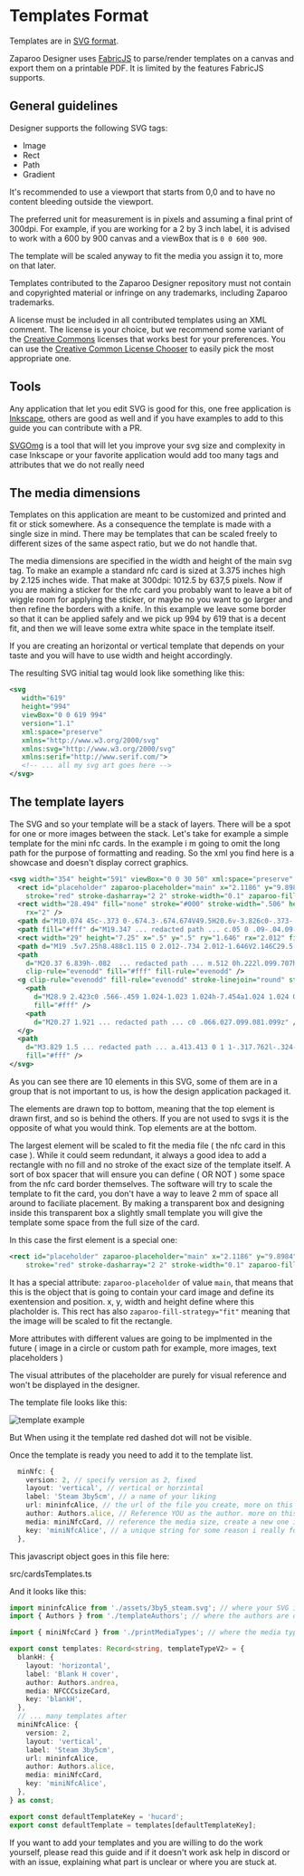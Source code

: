 # Templates Format

Templates are in [SVG format](https://www.w3.org/TR/SVG11/).

Zaparoo Designer uses [FabricJS](https://fabricjs.com/) to parse/render templates on a canvas and export them on a printable PDF. It is limited by the features FabricJS supports.

## General guidelines

Designer supports the following SVG tags:

- Image
- Rect
- Path
- Gradient

It's recommended to use a viewport that starts from 0,0 and to have no content bleeding outside the viewport.

The preferred unit for measurement is in pixels and assuming a final print of 300dpi. For example, if you are working for a 2 by 3 inch label, it is advised to work with a 600 by 900 canvas and a viewBox that is `0 0 600 900`.

The template will be scaled anyway to fit the media you assign it to, more on that later.

Templates contributed to the Zaparoo Designer repository must not contain and copyrighted material or infringe on any trademarks, including Zaparoo trademarks.

A license must be included in all contributed templates using an XML comment. The license is your choice, but we recommend some variant of the [Creative Commons](https://creativecommons.org/) licenses that works best for your preferences. You can use the [Creative Common License Chooser](https://chooser-beta.creativecommons.org/) to easily pick the most appropriate one.

## Tools

Any application that let you edit SVG is good for this, one free application is [Inkscape](https://inkscape.org/), others are good as well and if you have examples to add to this guide you can contribute with a PR.

[SVGOmg](https://svgomg.net/) is a tool that will let you improve your svg size and complexity in case Inkscape or your favorite application would add too many tags and attributes that we do not really need

## The media dimensions

Templates on this application are meant to be customized and printed and fit or stick somewhere. As a consequence the template is made with a single size in mind. There may be templates that can be scaled freely to different sizes of the same aspect ratio, but we do not handle that.

The media dimensions are specified in the width and height of the main svg tag.
To make an example a standard nfc card is sized at 3.375 inches high by 2.125 inches wide. That make at 300dpi: 1012.5 by 637,5 pixels. Now if you are making a sticker for the nfc card you probably want to leave a bit of wiggle room for applying the sticker, or maybe no you want to go larger and then refine the borders with a knife. In this example we leave some border so that it can be applied safely and we pick up 994 by 619 that is a decent fit, and then we will leave some extra white space in the template itself.

If you are creating an horizontal or vertical template that depends on your taste and you will have to use width and height accordingly.

The resulting SVG initial tag would look like something like this:

```xml
<svg
   width="619"
   height="994"
   viewBox="0 0 619 994"
   version="1.1"
   xml:space="preserve"
   xmlns="http://www.w3.org/2000/svg"
   xmlns:svg="http://www.w3.org/2000/svg"
   xmlns:serif="http://www.serif.com/">
   <!-- ... all my svg art goes here -->
</svg>
```

## The template layers

The SVG and so your template will be a stack of layers.
There will be a spot for one or more images between the stack.
Let's take for example a simple template for the mini nfc cards.
In the example i m going to omit the long path for the purpose of formatting and reading. So the xml you find here is a showcase and doesn't display correct graphics.

```xml
<svg width="354" height="591" viewBox="0 0 30 50" xml:space="preserve" xmlns="http://www.w3.org/2000/svg">
  <rect id="placeholder" zaparoo-placeholder="main" x="2.1186" y="9.8984" width="25.8474" height="37.6480" fill="none"
    stroke="red" stroke-dasharray="2 2" stroke-width="0.1" zaparoo-fill-strategy="fit" />
  <rect width="28.494" fill="none" stroke="#000" stroke-width=".506" height="40.994" x=".753" y="8.253" ry="2.05"
    rx="2" />
  <path d="M10.074 45c-.373 0-.674.3-.674.674V49.5H20.6v-3.826c0-.373-.301-.674-.675-.674h-9.85z" />
  <path fill="#fff" d="M19.347 ... redacted path ... c.05 0 .09-.04.09-.09z" />
  <rect width="29" height="7.25" x=".5" y=".5" ry="1.646" rx="2.012" fill="#00a3da" />
  <path d="M19 .5v7.25h8.488c1.115 0 2.012-.734 2.012-1.646V2.146C29.5 1.234 28.603.5 27.488.5H19z" />
  <path
    d="M20.37 6.839h-.082  ... redacted path ... m.512 0h.222l.099.707h.002l.1-.707h.22v.988h-.146v-.748h-.003l-.113.748h-.13l-.112-.748h-.003v.748h-.136z"
    clip-rule="evenodd" fill="#fff" fill-rule="evenodd" />
  <g clip-rule="evenodd" fill-rule="evenodd" stroke-linejoin="round" stroke-miterlimit="2">
    <path
      d="M28.9 2.423c0 .566-.459 1.024-1.023 1.024h-7.454a1.024 1.024 0 0 1 0-2.047h7.454c.564 0 1.023.459 1.023 1.023z"
      fill="#fff" />
    <path
      d="M20.27 1.921 ... redacted path ... c0 .066.027.099.081.099z" />
  </g>
  <path
    d="M3.829 1.5 ... redacted path ... a.413.413 0 1 1-.317.762l-.324-.134a.558.558 0 0 0 1.022-.027.557.557 0 0 0 0-.43.556.556 0 0 0-.512-.346z"
    fill="#fff" />
</svg>
```

As you can see there are 10 elements in this SVG, some of them are in a group that is not important to us, is how the design application packaged it.

The elements are drawn top to bottom, meaning that the top element is drawn first, and so is behind the others. If you are not used to svgs it is the opposite of what you would think. Top elements are at the bottom.

The largest element will be scaled to fit the media file ( the nfc card in this case ).
While it could seem redundant, it always a good idea to add a rectangle with no fill and no stroke of the exact size of the template itself. A sort of box spacer that will ensure you can define ( OR NOT ) some space from the nfc card border themselves.
The software will try to scale the template to fit the card, you don't have a way to leave 2 mm of space all around to faciliate placement. By making a transparent box and designing inside this transparent box a slightly small template you will give the template some space from the full size of the card.

In this case the first element is a special one:

```xml
<rect id="placeholder" zaparoo-placeholder="main" x="2.1186" y="9.8984" width="25.8474" height="37.6480" fill="none"
    stroke="red" stroke-dasharray="2 2" stroke-width="0.1" zaparoo-fill-strategy="fit" />
```

It has a special attribute: `zaparoo-placeholder` of value `main`, that means that this is the object that is going to contain your card image and define its exentension and position.
x, y, width and height define where this placholder is.
This rect has also `zaparoo-fill-strategy="fit"` meaning that the image will be scaled to fit the rectangle.

More attributes with different values are going to be implmented in the future ( image in a circle or custom path for example, more images, text placeholders )

The visual attributes of the placeholder are purely for visual reference and won't be displayed in the designer.

The template file looks like this:

![template example](/docs/template_example.png)

But When using it the template red dashed dot will not be visible.

Once the template is ready you need to add it to the template list.

```ts
  minNfc: {
    version: 2, // specify version as 2, fixed
    layout: 'vertical', // vertical or horzintal
    label: 'Steam 3by5cm', // a name of your liking
    url: mininfcAlice, // the url of the file you create, more on this below.
    author: Authors.alice, // Reference YOU as the author. more on this below
    media: miniNfcCard, // reference the media size, create a new one if necessary
    key: 'miniNfcAlice', // a unique string for some reason i really forgot
  },
```

This javascript object goes in this file here:

src/cardsTemplates.ts

And it looks like this:

```ts
import mininfcAlice from './assets/3by5_steam.svg'; // where your SVG is placed
import { Authors } from './templateAuthors'; // where the authors are defined

import { miniNfcCard } from './printMediaTypes'; // where the media types are defined

export const templates: Record<string, templateTypeV2> = {
  blankH: {
    layout: 'horizontal',
    label: 'Blank H cover',
    author: Authors.andrea,
    media: NFCCCsizeCard,
    key: 'blankH',
  },
  // ... many templates after
  miniNfcAlice: {
    version: 2,
    layout: 'vertical',
    label: 'Steam 3by5cm',
    url: mininfcAlice,
    author: Authors.alice,
    media: miniNfcCard,
    key: 'miniNfcAlice',
  },
} as const;

export const defaultTemplateKey = 'hucard';
export const defaultTemplate = templates[defaultTemplateKey];
```

If you want to add your templates and you are willing to do the work yourself, please read this guide and if it doesn't work ask help in discord or with an issue, explaining what part is unclear or where you are stuck at.
